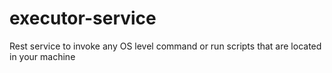 # executor-service
Rest service to invoke any OS level command or run scripts that are located in your machine
